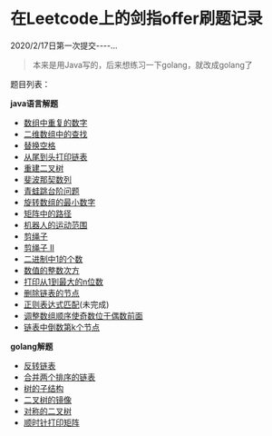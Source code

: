 # 在Leetcode上的剑指offer刷题记录
2020/2/17日第一次提交----...   

> 本来是用Java写的，后来想练习一下golang，就改成golang了

题目列表：

**java语言解题**  
* [数组中重复的数字](https://github.com/yangchnet/Leang/tree/master/java-offer/src/offer03)
* [ 二维数组中的查找](https://github.com/yangchnet/Leang/tree/master/java-offer/src/offer04)
* [替换空格](https://github.com/yangchnet/Leang/tree/master/java-offer/src/offer05)
* [从尾到头打印链表](https://github.com/yangchnet/Leang/tree/master/java-offer/src/offer06)
* [重建二叉树](https://github.com/yangchnet/Leang/tree/master/java-offer/src/offer07)
* [斐波那契数列](https://github.com/yangchnet/Leang/tree/master/java-offer/src/offer10)
* [青蛙跳台阶问题](https://github.com/yangchnet/Leang/tree/master/java-offer/src/offer10II)
* [旋转数组的最小数字](https://github.com/yangchnet/Leang/tree/master/java-offer/src/offer11)
* [矩阵中的路径](https://github.com/yangchnet/Leang/tree/master/java-offer/src/offer12)
* [机器人的运动范围](https://github.com/yangchnet/Leang/tree/master/java-offer/src/offer13)
* [剪绳子](https://github.com/yangchnet/Leang/tree/master/java-offer/src/offer14)
* [剪绳子 II](https://github.com/yangchnet/Leang/tree/master/java-offer/src/offer14II)
* [二进制中1的个数](https://github.com/yangchnet/Leang/tree/master/java-offer/src/offer15)
* [数值的整数次方](https://github.com/yangchnet/Leang/tree/master/java-offer/src/offer16)
* [打印从1到最大的n位数](https://github.com/yangchnet/Leang/tree/master/java-offer/src/offer17)
* [删除链表的节点](https://github.com/yangchnet/Leang/tree/master/java-offer/src/offer18)
* [正则表达式匹配](https://github.com/yangchnet/Leang/tree/master/java-offer/src/offer19)(未完成)
* [调整数组顺序使奇数位于偶数前面](https://github.com/yangchnet/Leang/tree/master/java-offer/src/offer21)
* [链表中倒数第k个节点](https://github.com/yangchnet/Leang/tree/master/java-offer/src/offer22)

**golang解题**

* [反转链表](https://github.com/yangchnet/Leang/tree/master/go-offer/offer-24)
* [合并两个排序的链表](https://github.com/yangchnet/Leang/tree/master/go-offer/offer-25)
* [树的子结构](https://github.com/yangchnet/Leang/tree/master/go-offer/offer-26)
* [二叉树的镜像](https://github.com/yangchnet/Leang/tree/master/go-offer/offer-27)
* [对称的二叉树](https://github.com/yangchnet/Leang/tree/master/go-offer/offer-28)
* [顺时针打印矩阵](https://github.com/yangchnet/Leang/tree/master/go-offer/offer-29)


